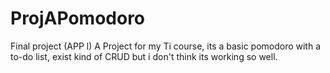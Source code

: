 # ProjAPomodoro
Final project (APP l)
A Project for my Ti course, its a basic pomodoro with a to-do list, exist kind of CRUD but i don't think its working so well.
